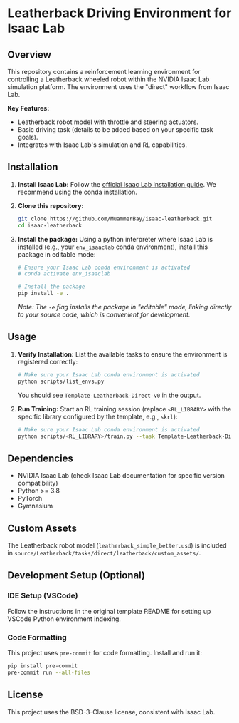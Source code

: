# Leatherback Driving Environment for Isaac Lab

## Overview

This repository contains a reinforcement learning environment for controlling a Leatherback wheeled robot within the NVIDIA Isaac Lab simulation platform.
The environment uses the "direct" workflow from Isaac Lab.

**Key Features:**

- Leatherback robot model with throttle and steering actuators.
- Basic driving task (details to be added based on your specific task goals).
- Integrates with Isaac Lab's simulation and RL capabilities.

## Installation

1.  **Install Isaac Lab:** Follow the [official Isaac Lab installation guide](https://isaac-sim.github.io/IsaacLab/main/source/setup/installation/index.html). We recommend using the conda installation.

2.  **Clone this repository:**
    ```bash
    git clone https://github.com/MuammerBay/isaac-leatherback.git
    cd isaac-leatherback
    ```

3.  **Install the package:** Using a python interpreter where Isaac Lab is installed (e.g., your `env_isaaclab` conda environment), install this package in editable mode:
    ```bash
    # Ensure your Isaac Lab conda environment is activated
    # conda activate env_isaaclab

    # Install the package
    pip install -e .
    ```
    *Note: The `-e` flag installs the package in "editable" mode, linking directly to your source code, which is convenient for development.* 

## Usage

1.  **Verify Installation:** List the available tasks to ensure the environment is registered correctly:
    ```bash
    # Make sure your Isaac Lab conda environment is activated
    python scripts/list_envs.py
    ```
    You should see `Template-Leatherback-Direct-v0` in the output.

2.  **Run Training:** Start an RL training session (replace `<RL_LIBRARY>` with the specific library configured by the template, e.g., `skrl`):
    ```bash
    # Make sure your Isaac Lab conda environment is activated
    python scripts/<RL_LIBRARY>/train.py --task Template-Leatherback-Direct-v0
    ```

## Dependencies

- NVIDIA Isaac Lab (check Isaac Lab documentation for specific version compatibility)
- Python >= 3.8
- PyTorch
- Gymnasium

## Custom Assets

The Leatherback robot model (`leatherback_simple_better.usd`) is included in `source/Leatherback/tasks/direct/leatherback/custom_assets/`.

## Development Setup (Optional)

### IDE Setup (VSCode)

Follow the instructions in the original template README for setting up VSCode Python environment indexing.

### Code Formatting

This project uses `pre-commit` for code formatting. Install and run it:
```bash
pip install pre-commit
pre-commit run --all-files
```

## License

This project uses the BSD-3-Clause license, consistent with Isaac Lab.